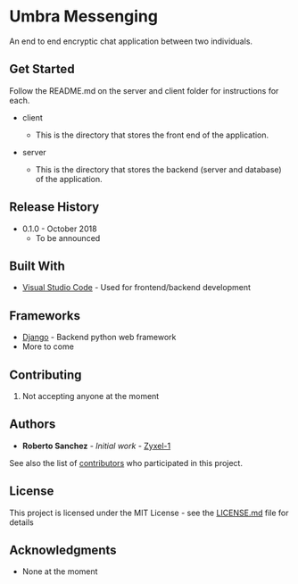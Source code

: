 # Umbra Messenging
An end to end encryptic chat application between two individuals.

## Get Started

Follow the README.md on the server and client folder for instructions for each.

* client
  * This is the directory that stores the front end of the application.

* server
  * This is the directory that stores the backend (server and database) of the application.

## Release History

* 0.1.0 - October 2018
    * To be announced

## Built With

* [Visual Studio Code](https://code.visualstudio.com/) - Used for frontend/backend development

## Frameworks

* [Django](https://https://www.djangoproject.com/) - Backend python web framework
* More to come

## Contributing

1. Not accepting anyone at the moment

## Authors
* **Roberto Sanchez** - *Initial work* - [Zyxel-1](https://github.com/Zyxel-1)

See also the list of [contributors](https://github.com/apham42/WhatFits/graphs/contributors) who participated in this project.

## License

This project is licensed under the MIT License - see the [LICENSE.md](LICENSE.md) file for details

## Acknowledgments
* None at the moment
